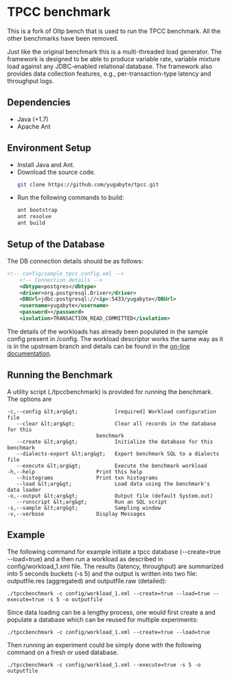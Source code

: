 # TPCC benchmark

This is a fork of Oltp bench that is used to run the TPCC benchmark. All the other benchmarks have been removed.


Just like the original benchmark this is a multi-threaded load generator. The framework is designed to be able to produce variable rate,
variable mixture load against any JDBC-enabled relational database. The framework also provides data collection
features, e.g., per-transaction-type latency and throughput logs.

## Dependencies

+ Java (+1.7)
+ Apache Ant


## Environment Setup
+ Install Java and Ant.
+ Download the source code.
  ```bash
  git clone https://github.com/yugabyte/tpcc.git
  ```
+ Run the following commands to build:
  ```bash
  ant bootstrap
  ant resolve
  ant build
  ```

## Setup of the Database
The DB connection details should be as follows:

````xml
<!-- config/sample_tpcc_config.xml -->
    <!-- Connection details -->
    <dbtype>postgres</dbtype>
    <driver>org.postgresql.Driver</driver>
    <DBUrl>jdbc:postgresql://<ip>:5433/yugabyte</DBUrl>
    <username>yugabyte</username>
    <password></password>
    <isolation>TRANSACTION_READ_COMMITTED</isolation>
````

The details of the workloads has already been populated in the sample config present in /config.
The workload descriptor works the same way as it is in the upstream branch and details can be found in the [on-line documentation](https://github.com/oltpbenchmark/oltpbench/wiki).

## Running the Benchmark
A utility script (./tpccbenchmark) is provided for running the benchmark. The options are

```
-c,--config &lt;arg&gt;            [required] Workload configuration file
   --clear &lt;arg&gt;             Clear all records in the database for this
                             benchmark
   --create &lt;arg&gt;            Initialize the database for this benchmark
   --dialects-export &lt;arg&gt;   Export benchmark SQL to a dialects file
   --execute &lt;arg&gt;           Execute the benchmark workload
-h,--help                    Print this help
   --histograms              Print txn histograms
   --load &lt;arg&gt;              Load data using the benchmark's data loader
-o,--output &lt;arg&gt;            Output file (default System.out)
   --runscript &lt;arg&gt;         Run an SQL script
-s,--sample &lt;arg&gt;            Sampling window
-v,--verbose                 Display Messages
```

## Example
The following command for example initiate a tpcc database (--create=true --load=true) and a then run a workload as described in config/workload_1.xml file. The results (latency, throughput) are summarized into 5 seconds buckets (-s 5) and the output is written into two file: outputfile.res (aggregated) and outputfile.raw (detailed):

```
./tpccbenchmark -c config/workload_1.xml --create=true --load=true --execute=true -s 5 -o outputfile
```

Since data loading can be a lengthy process, one would first create a and populate a database which can be reused for multiple experiments:

```
./tpccbenchmark -c config/workload_1.xml --create=true --load=true
```

Then running an experiment could be simply done with the following command on a fresh or used database.

```
./tpccbenchmark -c config/workload_1.xml --execute=true -s 5 -o outputfile
```
